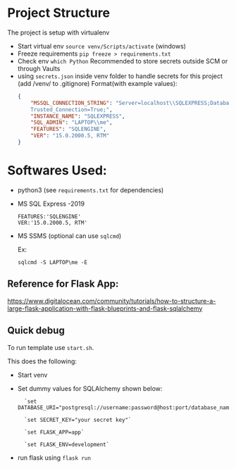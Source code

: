 # Project Structure
The project is setup with virtualenv
- Start virtual env `source venv/Scripts/activate` (windows)
- Freeze requirements `pip freeze > requirements.txt`
- Check env `which Python`
Recommended to store secrets outside SCM or through Vaults
- using `secrets.json` inside venv folder to handle secrets for this project (add /venv/ to .gitignore) 
Format(with example values):
    ```json
    {
        "MSSQL_CONNECTION_STRING": "Server=localhost\\SQLEXPRESS;Database=master;
        Trusted_Connection=True;",
        "INSTANCE_NAME": "SQLEXPRESS",
        "SQL_ADMIN": "LAPTOP\\me",
        "FEATURES": "SQLENGINE",
        "VER": "15.0.2000.5, RTM"
    }
    ```

# Softwares Used:
- python3 (see `requirements.txt` for dependencies)
- MS SQL Express -2019
    ```
    FEATURES:'SQLENGINE'
    VER:'15.0.2000.5, RTM'
    ```
- MS SSMS 
    (optional can use `sqlcmd`)

    Ex:
    ```
    sqlcmd -S LAPTOP\me -E
    ```

## Reference for Flask App: 
https://www.digitalocean.com/community/tutorials/how-to-structure-a-large-flask-application-with-flask-blueprints-and-flask-sqlalchemy

## Quick debug
To run template use `start.sh`.

This does the following:
- Start venv
- Set dummy values for SQLAlchemy shown below:

        `set DATABASE_URI="postgresql://username:password@host:port/database_name"`

        `set SECRET_KEY="your secret key"`

        `set FLASK_APP=app`

        `set FLASK_ENV=development`
- run flask using `flask run`